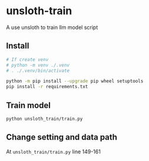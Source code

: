 # unsloth-train

A use unsloth to train llm model script

## Install

```bash
# If create venv
# python -m venv ./.venv
# . ./.venv/bin/activate

python -m pip install --upgrade pip wheel setuptools
pip install -r requirements.txt
```

## Train model

```bash
python unsloth_train/train.py
```

## Change setting and data path

At `unsloth_train/train.py` line 149-161
